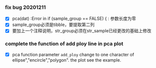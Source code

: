 ### fix bug 20201211

- [x] pca(dat) :Error in if (sample_group == FALSE) { : 参数长度为零
- [x] sample_group必须是tibble，要提取第二列
- [x] 要加上一个注释说明，str_group必须在str_sample已经更改的基础上修改

### complete the function of add ploy line in pca plot

- [x] pca function parameter `add_ploy` change to one character of ellipse","encircle","polygon". the plot see the example.




